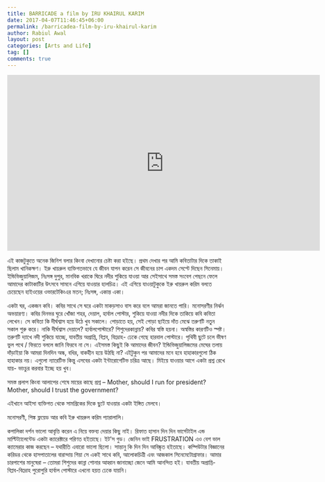 ```yaml
---
title: BARRICADE a film by IRU KHAIRUL KARIM
date: 2017-04-07T11:46:45+06:00
permalink: /barricadea-film-by-iru-khairul-karim
author: Rabiul Awal
layout: post
categories: [Arts and Life]
tag: []
comments: true
---
```

<iframe allow="accelerometer; autoplay; encrypted-media; gyroscope; picture-in-picture" allowfullscreen="" frameborder="0" height="405" src="https://www.youtube.com/embed/5C5dV8P1DlY?feature=oembed" title="ব্যারিকেড || Barricade ||" width="720"></iframe>

এই কাজটুকুতে অনেক জিনিশ বলার কিংবা দেখানোর চেষ্টা করা হইছে। প্রথম দেখার পর আমি কবিতাটার দিকে তাকাই ছিলাম খানিকক্ষণ। ইরু খায়রুল ব্যক্তিগতভাবে যে জীবন যাপন করেন সে জীবনের চাপ একদম সেপ্টে দিছেন সিনেমায়। ইন্ডিভিজুয়ালিজম, নিঃসঙ্গ দুপুর, মানবিক খরাকে ঘিরে নদীর শুকিয়ে যাওয়া আর সেইসাথে সমস্ত সংবেগ পেছনে ফেলে আমাদের কাটাকাটির উৎসবে সামনে এগিয়ে যাওয়ার হালচিত্র। এই এগিয়ে যাওয়াটুকুকে ইরু খায়রুল করিম বলতে চেয়েছেন হাইওয়ের ওভারটেকিংএর মতন; নিঃস<span class="text_exposed_show">ঙ্গ, একান্ত একা।</span>

একটা ঘর, একজন কবি। কবির সাথে সে ঘরে একটা মাকড়সাও বাস করে বলে আমরা জানতে পারি। মনোসরণীর নির্ঝন অভয়ারণ্য। কবির দিনভর ঘুরে খোঁজা শহর, দেয়াল, হার্বাল পোস্টার, শুকিয়ে যাওয়া নদীর দিকে তাকিয়ে কবি কবিতা লেখেন। সে কবিতা কি দীর্ঘশ্বাস হয়ে উঠে খুব সকালে। পোড়াতে হয়, সেই পোড়া ছাইয়ে দাঁত মেঝে তরুণটি নতুন সকাল শুরু করে। নাকি দীর্ঘশ্বাস দেয়ালে? হার্বালপোস্টারে? শিশুদেরকান্নায়? কবির স্বস্তি হয়না। অস্বস্তির কারণটিও স্পষ্ট। তরুণটি দ্যাখে নদী শুকিয়ে যাচ্ছে, যাবতীয় অপ্রাপ্তি, বিপ্লব, বিদ্রোহ- ঢেকে গেছে হারবাল পোস্টারে। পৃথিবী ছুটে চলে ভীষণ ভুল পথে / ফিরতে বললে জানি ফিরবে না সে। এইসমস্ত কিছুই কি আমাদের জীবন? ইন্ডিভিজুয়ালিজমের মেঘের তলায় দাঁড়াইয়া কি আমরা দিনদিন অন্ধ, বধির, বাকহীন হয়ে উঠছি না? এইটুকুন পর আমাদের মনে হবে হাহাকারগুলো ঠিক হাহাকার নয়। এগুলো ন্যারেটিভ কিন্তু এসবের একটা ইন্টারোগেটিভ চরিত্র আছে। মিইয়ে যাওয়ার আগে একটা প্রশ্ন রেখে যায়- ভাংচুর করবার ইচ্ছে হয় খুব।

সমস্ত প্রলাপ কিংবা আলাপের শেষে মায়ের কাছে প্রশ্ন – Mother, should I run for president?
Mother, should I trust the government?

এইখানে আইসা ব্যক্তিগত থেকে সামগ্রিকের দিকে ছুটে যাওয়ার একটা ইঙ্গিত মেলবে।

মনোসরণী, পিঙ্ক ফ্লয়েড আর কবি ইরু খায়রুল করিম প্যারালালি।

কপালিকা দর্শন ভালো আবৃত্তি করেন এ নিয়ে বক্তব্য দেয়ার কিছু নাই। রিফাত হাসান দিন দিন ভার্সেটাইল এন্ড মাল্টিট্যালেন্টেড একটা ক্যারেক্টারে পরিণত হইতাছে। ইট’স গুড। জেনিন ভাই FRUSTRATION এও বেশ ভাল ক্যামেরার কাজ করছেন – যথারীতি এবারো ভালো ছিলো। সান্তানু কি দিন দিন আবিষ্কৃত হইতাছে। কম্পিউটার বিজ্ঞানের করিডর থেকে হাসপাতালের বারান্দায় গিয়া সে একই সাথে কবি, আলোকচিত্রী এবং আজকাল সিনেমেটোগ্রাফার। আমার চারপাশের মানুষেরা – তোমরা শিশুদের কান্না শোনার আহ্বান জানাচ্ছো জেনে আমি আনন্দিত হই। যাবতীয় অপ্রাপ্তি-বিপ্লব-বিদ্রোহ পুরোপুরি হার্বাল পোস্টারে এখনো হয়ত ঢেকে যায়নি।
